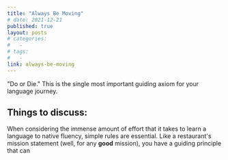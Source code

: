```yaml
---
title: "Always Be Moving"
# date: 2021-12-21
published: true
layout: posts
# categories:
#   - 
# tags:
#   - 
link: always-be-moving
---
```


"Do or Die." This is the single most important guiding axiom for your language journey. 

Things to discuss:
- 

When considering the immense amount of effort that it takes to learn a language to native fluency, simple rules are essential. Like a restaurant's mission statement (well, for any **good** mission), you have a guiding principle that can